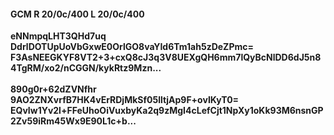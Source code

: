 #### GCM R 20/0c/400 L 20/0c/400
**eNNmpqLHT3QHd7uq**<br/>**DdrlDOTUpUoVbGxwE0OrlGO8vaYId6Tm1ah5zDeZPmc=**<br/>**F3AsNEEGKYF8VT2+3+cxQ8cJ3q3V8UEXgQH6mm7lQyBcNlDD6dJ5n84TgRM/xo2/nCGGN/kykRtz9Mzn...**<br/><br/>
**890g0r+62dZVNfhr**<br/>**9AO2ZNXvrfB7HK4vErRDjMkSf05lltjAp9F+ovIKyT0=**<br/>**EQvIw1Yv2l+FFeUhoOiVuxbyKa2q9zMgI4cLefCjt1NpXy1oKk93M6nsnGP2Zv59iRm45Wx9E90L1c+b...**